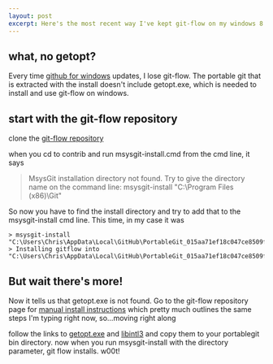 ```yaml
---
layout: post
excerpt: Here's the most recent way I've kept git-flow on my windows 8 machines and up in my life.
---
```


## what, no getopt?

Every time [github for windows](http://windows.github.com) updates, I lose git-flow. The portable git that is extracted with the install doesn't include getopt.exe, which is needed to install and use git-flow on windows.

## start with the git-flow repository

clone the [git-flow repository](https://github.com/nvie/gitflow)

when you cd to contrib and run msysgit-install.cmd from the cmd line, it says

> MsysGit installation directory not found.
> Try to give the directory name on the command line:
> msysgit-install "C:\Program Files (x86)\Git" 


So now you have to find the install directory and try to add that to the msysgit-install cmd line. This time, in my case it was

```
> msysgit-install "C:\Users\Chris\AppData\Local\GitHub\PortableGit_015aa71ef18c047ce8509ffb2f9e4bb0e3e73f13"
> Installing gitflow into "C:\Users\Chris\AppData\Local\GitHub\PortableGit_015aa71ef18c047ce8509ffb2f9e4bb0e3e73f13"...
```

## But wait there's more!

Now it tells us that getopt.exe is not found. Go to the git-flow repository page for [manual install instructions](https://github.com/nvie/gitflow/wiki/Windows) which pretty much outlines the same steps I'm typing right now, so...moving right along

follow the links to [getopt.exe](http://gnuwin32.sourceforge.net/packages/util-linux-ng.htm) and [libintl3](http://gnuwin32.sourceforge.net/packages/libintl.htm) and copy them to your portablegit bin directory. now when you run msysgit-install with the directory parameter, git flow installs. w00t!
